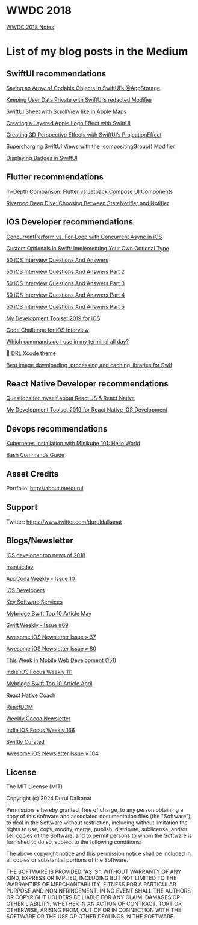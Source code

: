 # WWDC 2018 
[WWDC 2018 Notes](https://github.com/durul/wwdc2018)

# List of my blog posts in the Medium

## SwiftUI recommendations

[Saving an Array of Codable Objects in SwiftUI’s @AppStorage](https://duruldalkanat.medium.com/saving-an-array-of-codable-objects-in-swiftuis-appstorage-25010fbfe2c3) 

[Keeping User Data Private with SwiftUI’s redacted Modifier](https://duruldalkanat.medium.com/keeping-user-data-private-with-swiftuis-redacted-modifier-a914b22c82fa)

[SwiftUI Sheet with ScrollView like in Apple Maps](https://duruldalkanat.medium.com/swiftui-sheet-with-scrollview-like-in-apple-maps-a946f94be711)

[Creating a Layered Apple Logo Effect with SwiftUI](https://duruldalkanat.medium.com/creating-a-layered-apple-logo-effect-with-swiftui-548f3be6b2ac)

[Creating 3D Perspective Effects with SwiftUI’s ProjectionEffect](https://duruldalkanat.medium.com/creating-3d-perspective-effects-with-swiftuis-projectioneffect-e4fce3ce4896)

[Supercharging SwiftUI Views with the .compositingGroup() Modifier](https://duruldalkanat.medium.com/supercharging-swiftui-views-with-the-compositinggroup-modifier-b6c4b9158e95)

[Displaying Badges in SwiftUI](https://durudalkanat.medium.com/displaying-badges-in-swiftui-664706c41487)


## Flutter recommendations

[In-Depth Comparison: Flutter vs Jetpack Compose UI Components](https://duruldalkanat.medium.com/in-depth-comparison-flutter-vs-jetpack-compose-ui-components-875e05843084)

[Riverpod Deep Dive: Choosing Between StateNotifier and Notifier](https://duruldalkanat.medium.com/statenotifier-vs-notifier-in-riverpod-understanding-the-key-differences-d619550fd4e1)


## IOS Developer recommendations

[ConcurrentPerform vs. For-Loop with Concurrent Async in iOS](https://duruldalkanat.medium.com/concurrentperform-vs-for-loop-with-concurrent-async-in-ios-0481af404bd8)

[Custom Optionals in Swift: Implementing Your Own Optional Type](https://duruldalkanat.medium.com/custom-optionals-in-swift-implementing-your-own-optional-type-7b44468deca4)

[50 iOS Interview Questions And Answers](https://medium.com/ios-os-x-development/ios-interview-questions-13840247a57a#.fk998vdc2)

[50 iOS Interview Questions And Answers Part 2](https://medium.com/@duruldalkanat/50-ios-interview-questions-and-answers-part-2-45f952230b9f#.68uenedy3)

[50 iOS Interview Questions And Answers Part 3](https://medium.com/@duruldalkanat/50-ios-interview-questions-and-answers-part-3-3fad146b6c3d#.2gtjkclb4)

[50 iOS Interview Questions And Answers Part 4](https://medium.com/@duruldalkanat/50-ios-interview-questions-and-answers-part-4-6f26b26341a)

[50 iOS Interview Questions And Answers Part 5](https://medium.com/@duruldalkanat/50-ios-interview-questions-and-answers-part-5-de6241374a8f)

[My Development Toolset 2019 for iOS](https://medium.com/@duruldalkanat/my-development-toolset-2017-for-ios-7c0758e3e5ce#.lspa7gi1q)

[Code Challenge for iOS Interview](https://medium.com/@duruldalkanat/code-challenge-for-ios-interview-817c139891e4)

[Which commands do I use in my terminal all day?](https://medium.com/@duruldalkanat/which-commands-do-i-use-in-my-terminal-all-day-5787f0e9b830)

[🎨 DRL Xcode theme](https://medium.com/@duruldalkanat/drl-xcode-theme-bb19c65cf96)

[Best image downloading, processing and caching libraries for Swif](https://medium.com/ios-os-x-development/best-image-download-extension-library-for-swift-3-cf64ec1f84a0#.5nm2frvfb)

## React Native Developer recommendations

[Questions for myself about React JS & React Native](https://medium.com/@duruldalkanat/questions-for-myself-about-react-js-react-native-5894cb76d9c)

[My Development Toolset 2019 for React Native iOS Development](https://medium.com/@duruldalkanat/my-development-toolset-for-react-native-ios-development-de1bd1b07216#.ohd2brda4)


## Devops recommendations

[Kubernetes Installation with Minikube 101: Hello World](https://medium.com/@duruldalkanat/kubernetes-installation-with-minikube-101-hello-world-996a1146d54d)

[Bash Commands Guide](https://medium.com/@duruldalkanat/bash-commands-guide-129c81cbfe87)


## Asset Credits
Portfolio: http://about.me/durul


## Support
Twitter: https://www.twitter.com/duruldalkanat


## Blogs/Newsletter

[iOS developer top news of 2018](https://medium.com/@mobilehackersio/ios-developer-top-news-of-2018-b2990d671bbc)

[maniacdev](https://maniacdev.com/2017/03/150-ios-developer-interview-questions-answered)

[AppCoda Weekly - Issue 10](http://digest.appcoda.com/issues/appcoda-weekly-issue-10-48743)

[iOS Developers](https://www.facebook.com/apple.ios.developers/posts/1485002054852054)

[Key Software Services](https://www.facebook.com/KEYSS.IN/photos/pb.105810888587.-2207520000.1496252898./10155392436308588)

[Mybridge Swift Top 10 Article May](https://medium.mybridge.co/swift-top-10-articles-for-the-past-month-v-may-2017-e7160a55127e)

[Swift Weekly - Issue #69](http://digest.swiftweekly.com/issues/swift-weekly-issue-69-49991)

[Awesome iOS Newsletter Issue » 37](https://ios.libhunt.com/newsletter/37)

[Awesome iOS Newsletter Issue » 80](https://ios.libhunt.com/newsletter/80)

[This Week in Mobile Web Development (151)](https://www.inboxdb.com/this-week-in-mobile-web-development-151-49054/)

[Indie iOS Focus Weekly 111](https://indieiosfocus.curated.co/issues/111#start)

[Mybridge Swift Top 10 Article April](https://medium.mybridge.co/swift-top-10-articles-for-the-past-month-11d3863108df)

[React Native Coach](http://reactnativecoach.com/issues/12#start)

[ReactDOM](https://reactdom.com/issues/62)

[Weekly Cocoa Newsletter](https://weeklycocoa.news/2017/week-47th-of-2017/)

[Indie iOS Focus Weekly 166](https://indieiosfocus.com/issues/166)

[Swiftly Curated](http://swiftly.mecid.info/issues/swiftly-curated-issue-31-97875)

[Awesome iOS Newsletter Issue » 104](https://ios.libhunt.com/newsletter/104)


## License

The MIT License (MIT)

Copyright (c) 2024 Durul Dalkanat

Permission is hereby granted, free of charge, to any person obtaining a copy of this software and associated documentation files (the "Software"), to deal in the Software without restriction, including without limitation the rights to use, copy, modify, merge, publish, distribute, sublicense, and/or sell copies of the Software, and to permit persons to whom the Software is furnished to do so, subject to the following conditions:

The above copyright notice and this permission notice shall be included in all copies or substantial portions of the Software.

THE SOFTWARE IS PROVIDED "AS IS", WITHOUT WARRANTY OF ANY KIND, EXPRESS OR IMPLIED, INCLUDING BUT NOT LIMITED TO THE WARRANTIES OF MERCHANTABILITY, FITNESS FOR A PARTICULAR PURPOSE AND NONINFRINGEMENT. IN NO EVENT SHALL THE AUTHORS OR COPYRIGHT HOLDERS BE LIABLE FOR ANY CLAIM, DAMAGES OR OTHER LIABILITY, WHETHER IN AN ACTION OF CONTRACT, TORT OR OTHERWISE, ARISING FROM, OUT OF OR IN CONNECTION WITH THE SOFTWARE OR THE USE OR OTHER DEALINGS IN THE SOFTWARE.
